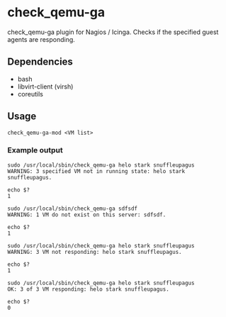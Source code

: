 # check_qemu-ga
check_qemu-ga plugin for Nagios / Icinga. Checks if the specified guest agents are responding.

## Dependencies
* bash
* libvirt-client (virsh)
* coreutils

## Usage
```
check_qemu-ga-mod <VM list>
```

### Example output
```
sudo /usr/local/sbin/check_qemu-ga helo stark snuffleupagus
WARNING: 3 specified VM not in running state: helo stark snuffleupagus.

echo $?
1
```
```
sudo /usr/local/sbin/check_qemu-ga sdfsdf
WARNING: 1 VM do not exist on this server: sdfsdf.

echo $?
1
```
```
sudo /usr/local/sbin/check_qemu-ga helo stark snuffleupagus
WARNING: 3 VM not responding: helo stark snuffleupagus.

echo $?
1
```
```
sudo /usr/local/sbin/check_qemu-ga helo stark snuffleupagus
OK: 3 of 3 VM responding: helo stark snuffleupagus.

echo $?
0
```
